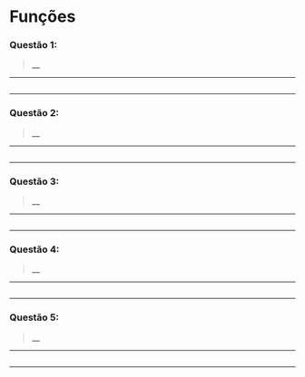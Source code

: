 # Funções

### **Questão 1:**
> **__**

---
```python

```
---

### **Questão 2:**
> **__**

---
```python

```
---

### **Questão 3:**
> **__**

---
```python

```
---

### **Questão 4:**
> **__**

---
```python

```
---

### **Questão 5:**
> **__**

---
```python

```
---
